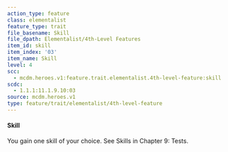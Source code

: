 ```yaml
---
action_type: feature
class: elementalist
feature_type: trait
file_basename: Skill
file_dpath: Elementalist/4th-Level Features
item_id: skill
item_index: '03'
item_name: Skill
level: 4
scc:
  - mcdm.heroes.v1:feature.trait.elementalist.4th-level-feature:skill
scdc:
  - 1.1.1:11.1.9.10:03
source: mcdm.heroes.v1
type: feature/trait/elementalist/4th-level-feature
---
```


#### Skill

You gain one skill of your choice. See Skills in Chapter 9: Tests.

